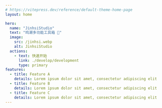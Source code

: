 ```yaml
---
# https://vitepress.dev/reference/default-theme-home-page
layout: home

hero:
  name: "JinhsiStudio"
  text: "鸣潮多功能工具箱 🧰"
  image:
    src: /jinhsi.webp
    alt: JinhsiStudio
  actions:
    - text: 快速开始
      link: ./develop/development
      type: primary
features:
  - title: Feature A
    details: Lorem ipsum dolor sit amet, consectetur adipiscing elit
  - title: Feature B
    details: Lorem ipsum dolor sit amet, consectetur adipiscing elit
  - title: Feature C
    details: Lorem ipsum dolor sit amet, consectetur adipiscing elit
---
```


